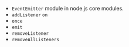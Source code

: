 - `EventEmitter` module in node.js core modules.
- `addListener` `on`
- `once`
- `emit`
- `removeListener`
- `removeAllListeners`